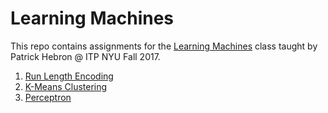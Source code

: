 # Learning Machines

This repo contains assignments for the [Learning Machines](http://www.patrickhebron.com/learning-machines/) class taught by Patrick Hebron @ ITP NYU Fall 2017.

1. [Run Length Encoding](run_length_encoding)
2. [K-Means Clustering](k-meansclustering)
3. [Perceptron](perceptron)